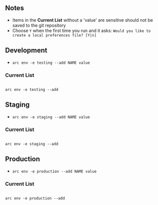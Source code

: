 ## Notes

- Items in the **Current List** without a 'value' are sensitive should not be saved to the git repository
- Choose `Y` when the first time you run and it asks: `Would you like to create a local preferences file? [Y|n]`


## Development

- `arc env -e testing --add NAME value`

### Current List

````

arc env -e testing --add 

````

## Staging

- `arc env -e staging --add NAME value`

### Current List

````

arc env -e staging --add 

````

## Production

- `arc env -e production --add NAME value`

### Current List

````

arc env -e production --add  

````
